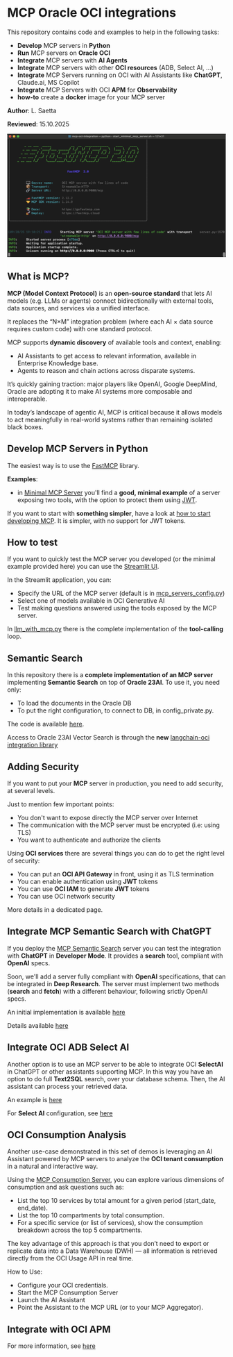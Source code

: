 # MCP Oracle OCI integrations
This repository contains code and examples to help in the following tasks:
* **Develop** MCP servers in **Python**
* **Run** MCP servers on **Oracle OCI**
* **Integrate** MCP servers with **AI Agents**
* **Integrate** MCP servers with other **OCI resources** (ADB, Select AI, ...)
* **Integrate** MCP Servers running on OCI with AI Assistants like **ChatGPT**, Claude.ai, MS Copilot
* **Integrate** MCP Servers with OCI **APM** for **Observability**
* **how-to** create a **docker** image for your MCP server

**Author**: L. Saetta

**Reviewed**: 15.10.2025

![MCP console](./images/mcp_cli.png)

## What is MCP?
**MCP (Model Context Protocol)** is an **open-source standard** that lets AI models (e.g. LLMs or agents) connect bidirectionally with external tools, data sources, and services via a unified interface. 

It replaces the “N×M” integration problem (where each AI × data source requires custom code) with one standard protocol. 

MCP supports **dynamic discovery** of available tools and context, enabling:
* AI Assistants to get access to relevant information, available in Enterprise Knowledge base.
* Agents to reason and chain actions across disparate systems. 

It’s quickly gaining traction: major players like OpenAI, Google DeepMind, Oracle are adopting it to make AI systems more composable and interoperable. 

In today’s landscape of agentic AI, MCP is critical because it allows models to act meaningfully in real-world systems rather than remaining isolated black boxes.

## Develop MCP Servers in Python
The easiest way is to use the [FastMCP](https://gofastmcp.com/getting-started/welcome) library.

**Examples**:
* in [Minimal MCP Server](./minimal_mcp_server.py) you'll find a **good, minimal example** of a server exposing two tools, with the option to protect them using [JWT](https://www.jwt.io/introduction#what-is-json-web-token).

If you want to start with **something simpler**, have a look at [how to start developing MCP](./how_to_start_mcp.md). It is simpler, with no support for JWT tokens.

## How to test
If you want to quickly test the MCP server you developed (or the minimal example provided here) you can use the [Streamlit UI](./ui_mcp_agent.py).

In the Streamlit application, you can:
* Specify the URL of the MCP server (default is in [mcp_servers_config.py](./mcp_servers_config.py))
* Select one of models available in OCI Generative AI
* Test making questions answered using the tools exposed by the MCP server.

In [llm_with_mcp.py](./llm_with_mcp.py) there is the complete implementation of the **tool-calling** loop.

## Semantic Search
In this repository there is a **complete implementation of an MCP server** implementing **Semantic Search** on top of **Oracle 23AI**.
To use it, you need only:
* To load the documents in the Oracle DB
* To put the right configuration, to connect to DB, in config_private.py.

The code is available [here](./mcp_semantic_search_with_iam.py). 

Access to Oracle 23AI Vector Search is through the **new** [langchain-oci integration library](https://github.com/oracle/langchain-oracle)

## Adding Security
If you want to put your **MCP** server in production, you need to add security, at several levels.

Just to mention few important points:
* You don't want to expose directly the MCP server over Internet
* The communication with the MCP server must be encrypted (i.e: using TLS)
* You want to authenticate and authorize the clients

Using **OCI services** there are several things you can do to get the right level of security:
* You can put an **OCI API Gateway** in front, using it as TLS termination
* You can enable authentication using **JWT** tokens
* You can use **OCI IAM** to generate **JWT** tokens
* You can use OCI network security

More details in a dedicated page.

## Integrate MCP Semantic Search with ChatGPT
If you deploy the [MCP Semantic Search](./mcp_semantic_search_with_iam.py) server you can test the integration with **ChatGPT** in **Developer Mode**. It provides a **search** tool, compliant with **OpenAI** specs. 

Soon, we'll add a server fully compliant with **OpenAI** specifications, that can be integrated in **Deep Research**. The server must implement two methods (**search** and **fetch**) with a different behaviour, following srictly OpenAI specs.

An initial implementation is available [here](./mcp_deep_research_with_iam.py)

Details available [here](./integrate_chatgpt.md)

## Integrate OCI ADB Select AI
Another option is to use an MCP server to be able to integrate OCI **SelectAI** in ChatGPT or other assistants supporting MCP.
In this way you have an option to do full **Text2SQL** search, over your database schema. Then, the AI assistant can process your retrieved data.

An example is [here](./mcp_selectai.py)

For **Select AI** configuration, see [here](./configure_select_ai.md)

## OCI Consumption Analysis
Another use-case demonstrated in this set of demos is leveraging an AI Assistant powered by MCP servers to analyze the **OCI tenant consumption** in a natural and interactive way.

Using the [MCP Consumption Server](./mcp_consumption.py), you can explore various dimensions of consumption and ask questions such as:
* List the top 10 services by total amount for a given period (start_date, end_date).
* List the top 10 compartments by total consumption.
* For a specific service (or list of services), show the consumption breakdown across the top 5 compartments.

The key advantage of this approach is that you don’t need to export or replicate data into a Data Warehouse (DWH) — all information is retrieved directly from the OCI Usage API in real time.

How to Use:
* Configure your OCI credentials.
* Start the MCP Consumption Server
* Launch the AI Assistant
* Point the Assistant to the MCP URL (or to your MCP Aggregator).

## Integrate with OCI APM
For more information, see [here](./integrate_apm.md)

